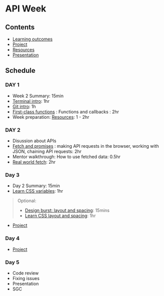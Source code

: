 # API Week

## Contents

- [Learning outcomes](./learning-outcomes.md)
- [Project](./project.md)
- [Resources](./resources.md)
- [Presentation](https://fac-slides.netlify.app/slides/http)

## Schedule

### DAY 1

- Week 2 Summary: 15min
- [Terminal intro](https://github.com/WebAhead/cli-intro): 1hr
- [Git intro](https://docs.google.com/presentation/d/1mu0WhcOG9poJrLlHmWV7ix2dNrFSYWw3BkpjbY0D0gE/edit#slide=id.p1): 1h
- [First-class functions](https://github.com/oliverjam/first-class-functions) : Functions and callbacks : 2hr
- Week preparation: [Resources](./resources.md): 1 - 2hr


### DAY 2

- Disussion about APIs
- [Fetch and promises](https://github.com/oliverjam/learn-fetch/) : making API requests in the browser, working with JSON, chaining API requests: 2hr
- Mentor walkthrough: How to use fetched data: 0.5hr
- [Real world fetch](https://github.com/oliverjam/real-world-fetch): 2hr

### Day 3

- Day 2 Summary: 15min
- [Learn CSS variables](https://github.com/bobbysebolao/learn-css-variables): 1hr

> Optional: 
> - [Design burst: layout and spacing](http://facresources.com/slides/design-burst-week2.html#/): 15mins
> - [Learn CSS layout and spacing](https://github.com/bobbysebolao/learn-css-flexbox): 1hr
- [Project](./project.md)

### Day 4

- [Project](./project.md)

### Day 5

- Code review
- Fixing issues
- Presentation
- SGC
